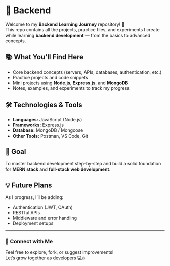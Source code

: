 # 🧠 Backend

Welcome to my **Backend Learning Journey** repository! 🚀  
This repo contains all the projects, practice files, and experiments I create while learning **backend development** — from the basics to advanced concepts.  

## 📚 What You’ll Find Here
- Core backend concepts (servers, APIs, databases, authentication, etc.)  
- Practice projects and code snippets  
- Mini projects using **Node.js**, **Express.js**, and **MongoDB**  
- Notes, examples, and experiments to track my progress  

## 🛠️ Technologies & Tools
- **Languages:** JavaScript (Node.js)  
- **Frameworks:** Express.js  
- **Database:** MongoDB / Mongoose  
- **Other Tools:** Postman, VS Code, Git  

## 🎯 Goal
To master backend development step-by-step and build a solid foundation for **MERN stack** and **full-stack web development**.

## 💡 Future Plans
As I progress, I’ll be adding:
- Authentication (JWT, OAuth)  
- RESTful APIs  
- Middleware and error handling  
- Deployment setups  

---

### 🧩 Connect with Me
Feel free to explore, fork, or suggest improvements!  
Let’s grow together as developers 💻🔥  
